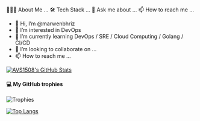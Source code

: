 👨🏻‍💻 About Me ...
🛠 Tech Stack ...
💬 Ask me about ...
📫 How to reach me ...

- 👋 Hi, I’m @marwenbhriz 
- 👀 I’m interested in DevOps
- 🌱 I’m currently learning DevOps / SRE / Cloud Computing / Golang / CI/CD
- 💞️ I’m looking to collaborate on ...
- 📫 How to reach me ...

[![AVS1508's GitHub Stats](https://github-readme-stats.vercel.app/api?username=marwenbhriz&show_icons=true&theme=react)](https://github.com/marwenbhriz)

<h4> 💻 My GitHub trophies </h4>

![Trophies](https://github-profile-trophy.vercel.app/?username=marwenbhriz)

[![Top Langs](https://github-readme-stats.vercel.app/api/top-langs/?username=marwenbhriz&layout=compact&card_width=445)](https://github.com/marwenbhriz/github-readme-stats)


<!---
marwenbhriz/marwenbhriz is a ✨ special ✨ repository because its `README.md` (this file) appears on your GitHub profile.
You can click the Preview link to take a look at your changes.
--->
